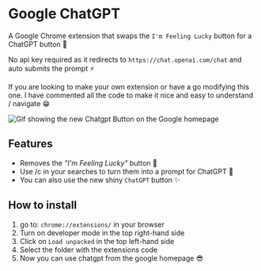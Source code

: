# Google ChatGPT

A Google Chrome extension that swaps the `I'm Feeling Lucky` button for a ChatGPT button 🤖

No api key required as it redirects to `https://chat.openai.com/chat` and auto submits the prompt ⚡️

If you are looking to make your own extension or have a go modifying this one. I have commented all the code to make it nice and easy to understand / navigate 😁

![Gif showing the new Chatgpt Button on the Google homepage](https://github.com/alexleybourne/google-chatgpt/master/readme/chatgpt-button-animation.gif)

## Features

- Removes the _"I'm Feeling Lucky"_ button 🚮
- Use /c in your searches to turn them into a prompt for ChatGPT 🤖
- You can also use the new shiny `ChatGPT` button ✨

## How to install

1. go to: `chrome://extensions/` in your browser
2. Turn on developer mode in the top right-hand side
3. Click on `Load unpacked` in the top left-hand side
4. Select the folder with the extensions code
5. Now you can use chatgpt from the google homepage 😎
